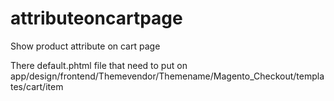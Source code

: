 # attributeoncartpage
Show product attribute on cart page


There default.phtml file that need to put on app/design/frontend/Themevendor/Themename/Magento_Checkout/templates/cart/item
